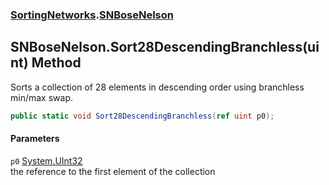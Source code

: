 ### [SortingNetworks](SortingNetworks.md 'SortingNetworks').[SNBoseNelson](SortingNetworks_SNBoseNelson.md 'SortingNetworks.SNBoseNelson')
## SNBoseNelson.Sort28DescendingBranchless(uint) Method
Sorts a collection of 28 elements in descending order using branchless min/max swap.  
```csharp
public static void Sort28DescendingBranchless(ref uint p0);
```
#### Parameters
<a name='SortingNetworks_SNBoseNelson_Sort28DescendingBranchless(uint)_p0'></a>
`p0` [System.UInt32](https://docs.microsoft.com/en-us/dotnet/api/System.UInt32 'System.UInt32')  
the reference to the first element of the collection
  
